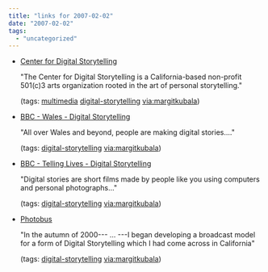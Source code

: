 ```yaml
---
title: "links for 2007-02-02"
date: "2007-02-02"
tags: 
  - "uncategorized"
---
```


- [Center for Digital Storytelling](http://www.storycenter.org/index.html)
    
    "The Center for Digital Storytelling is a California-based non-profit 501(c)3 arts organization rooted in the art of personal storytelling."
    
    (tags: [multimedia](http://del.icio.us/heinzwittenbrink/multimedia) [digital-storytelling](http://del.icio.us/heinzwittenbrink/digital-storytelling) [via:margitkubala](http://del.icio.us/heinzwittenbrink/via:margitkubala))
    
- [BBC - Wales - Digital Storytelling](http://www.bbc.co.uk/wales/digitalstorytelling/)
    
    "All over Wales and beyond, people are making digital stories...."
    
    (tags: [digital-storytelling](http://del.icio.us/heinzwittenbrink/digital-storytelling) [via:margitkubala](http://del.icio.us/heinzwittenbrink/via:margitkubala))
    
- [BBC - Telling Lives - Digital Storytelling](http://www.bbc.co.uk/tellinglives/)
    
    "Digital stories are short films made by people like you using computers and personal photographs..."
    
    (tags: [digital-storytelling](http://del.icio.us/heinzwittenbrink/digital-storytelling) [via:margitkubala](http://del.icio.us/heinzwittenbrink/via:margitkubala))
    
- [Photobus](http://www.photobus.co.uk/)
    
    "In the autumn of 2000--- ... ---I began developing a broadcast model for a form of Digital Storytelling which I had come across in California"
    
    (tags: [digital-storytelling](http://del.icio.us/heinzwittenbrink/digital-storytelling) [via:margitkubala](http://del.icio.us/heinzwittenbrink/via:margitkubala))
